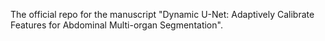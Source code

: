The official repo for the manuscript "Dynamic U-Net: Adaptively Calibrate Features for Abdominal Multi-organ Segmentation".
